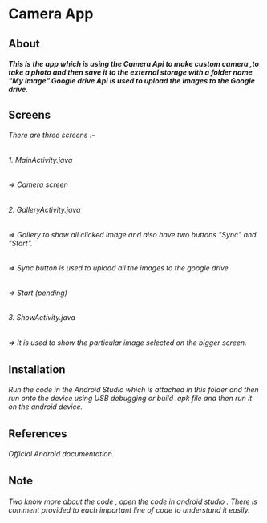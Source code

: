 # Camera App

## About

##### This is the app which is using the Camera Api to make custom camera ,to take a photo and then save it to the external storage with a folder name "*My Image*".Google drive Api is used to upload the images to the Google drive.

## Screens

###### There are three screens :-

###### 1. MainActivity.java
###### => Camera screen
###### 2. GalleryActivity.java
###### => Gallery to show all clicked image and also have two buttons "*Sync*" and "*Start*".
###### => Sync button is used to upload all the images to the google drive.
###### => Start (pending)
###### 3. ShowActivity.java
###### => It is used to show the particular image selected on the bigger screen.



## Installation
###### Run the code in the Android Studio which is attached in this folder and then run onto the device using USB debugging or build .apk file and then run it on the android device.

## References
###### Official Android documentation.

## Note 
###### Two know more about the code , open the code in android studio . There is comment provided to each important line of code to understand it easily.